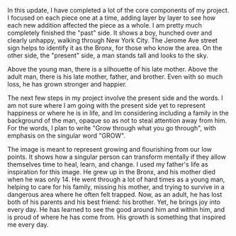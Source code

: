In this update, I have completed a lot of the core components of my project. I focused on each piece one at a time, adding layer by layer to see how each new addition affected the piece as a whole. I am pretty much completely finished the "past" side. It shows a boy, hunched over and clearly unhappy, walking through New York City. The Jerome Ave street sign helps to identify it as the Bronx, for those who know the area. On the other side, the "present" side, a man stands tall and looks to the sky. 

Above the young man, there is a silhouette of his late mother. Above the adult man, there is his late mother, father, and brother. Even with so much loss, he has grown stronger and happier. 

The next few steps in my project involve the present side and the words. I am not sure where I am going with the present side yet to represent happiness or where he is in life, and Im considering including a family in the background of the man, opaque so as not to steal attention away from him. For the words, I plan to write "Grow through what you go through", with emphasis on the singular word "GROW". 

The image is meant to represent growing and flourishing from our low points. It shows how a singular person can transform mentally if they allow themselves time to heal, learn, and change. I used my father's life as inspiration for this image. He grew up in the Bronx, and his mother died when he was only 14. He went through a lot of hard times as a young man, helping to care for his family, missing his mother, and trying to survive in a dangerous area where he often felt trapped. Now, as an adult, he has lost both of his parents and his best friend: his brother. Yet, he brings joy into every day. He has learned to see the good around him and within him, and is proud of where he has come from. His growth is something that inspired me every day.